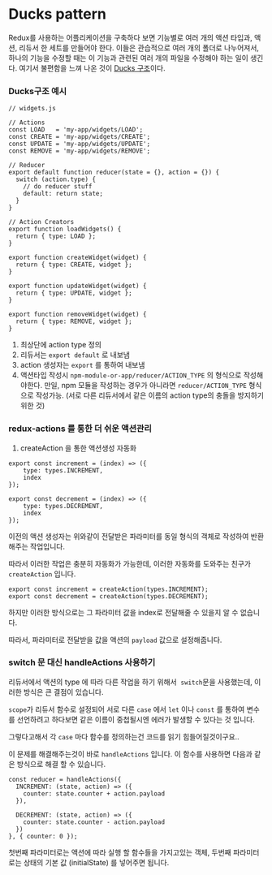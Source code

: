 # Ducks pattern

Redux를 사용하는 어플리케이션을 구축하다 보면 기능별로 여러 개의 액션 타입과, 액션, 리듀서 한 세트를 만들어야 한다. 이들은 관습적으로 여러 개의 폴더로 나누어져서, 하나의 기능을 수정할 때는 이 기능과 관련된 여러 개의 파일을 수정해야 하는 일이 생긴다. 여기서 불편함을 느껴 나온 것이 [Ducks 구조](https://github.com/JisuPark/ducks-modular-redux)이다.





### Ducks구조 예시

```react
// widgets.js

// Actions
const LOAD   = 'my-app/widgets/LOAD';
const CREATE = 'my-app/widgets/CREATE';
const UPDATE = 'my-app/widgets/UPDATE';
const REMOVE = 'my-app/widgets/REMOVE';

// Reducer
export default function reducer(state = {}, action = {}) {
  switch (action.type) {
    // do reducer stuff
    default: return state;
  }
}

// Action Creators
export function loadWidgets() {
  return { type: LOAD };
}

export function createWidget(widget) {
  return { type: CREATE, widget };
}

export function updateWidget(widget) {
  return { type: UPDATE, widget };
}

export function removeWidget(widget) {
  return { type: REMOVE, widget };
}
```

1. 최상단에 action type 정의
2. 리듀서는 `export default` 로 내보냄
3. action 생성자는 `export` 를 통하여 내보냄
4. 액션타입 작성시
   `npm-module-or-app/reducer/ACTION_TYPE` 의 형식으로 작성해야한다.
   만일, npm 모듈을 작성하는 경우가 아니라면 `reducer/ACTION_TYPE` 형식으로 작성가능.
   (서로 다른 리듀서에서 같은 이름의 action type의 충돌을 방지하기 위한 것)



### redux-actions 를 통한 더 쉬운 액션관리

1) createAction 을 통한 액션생성 자동화

```react
export const increment = (index) => ({
    type: types.INCREMENT,
    index
});

export const decrement = (index) => ({
    type: types.DECREMENT,
    index
});
```

이전의 액션 생성자는 위와같이 전달받은 파라미터를 동일 형식의 객체로 작성하여 반환해주는 작업입니다.

따라서 이러한 작업은 충분히 자동화가 가능한데, 이러한 자동화를 도와주는 친구가  `createAction` 입니다.

```react
export const increment = createAction(types.INCREMENT);
export const decrement = createAction(types.DECREMENT);
```

하지만 이러한 방식으로는 그 파라미터 값을 index로 전달해줄 수 있을지 알 수 없습니다. 

따라서, 파라미터로 전달받을 값을 액션의 `payload` 값으로 설정해줍니다.



### switch 문 대신 handleActions 사용하기

리듀서에서 액션의 type 에 따라 다른 작업을 하기 위해서  `switch`문을 사용했는데, 이러한 방식은 큰 결점이 있습니다.

 `scope`가 리듀서 함수로 설정되어 서로 다른 `case` 에서 `let` 이나 `const` 를 통하여 변수를 선언하려고 하다보면 같은 이름이 중첩될시엔 에러가 발생할 수 있다는 것 입니다.

그렇다고해서 각 `case` 마다 함수를 정의하는건 코드를 읽기 힘들어질것이구요..

이 문제를 해결해주는것이 바로 `handleActions` 입니다. 이 함수를 사용하면 다음과 같은 방식으로 해결 할 수 있습니다.

```react
const reducer = handleActions({
  INCREMENT: (state, action) => ({
    counter: state.counter + action.payload
  }),

  DECREMENT: (state, action) => ({
    counter: state.counter - action.payload
  })
}, { counter: 0 });
```

 첫번째 파라미터로는 액션에 따라 실행 할 함수들을 가지고있는 객체, 두번째 파라미터로는 상태의 기본 값 (initialState) 를 넣어주면 됩니다.